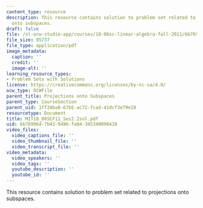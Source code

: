 ```yaml
---
content_type: resource
description: This resource contains solution to problem set related to projections
  onto subspaces.
draft: false
file: /ol-ocw-studio-app/courses/18-06sc-linear-algebra-fall-2011/6b76996d7b439496fa84345340096418_MIT18_06SCF11_Ses2.2sol.pdf
file_size: 95737
file_type: application/pdf
image_metadata:
  caption: ''
  credit: ''
  image-alt: ''
learning_resource_types:
- Problem Sets with Solutions
license: https://creativecommons.org/licenses/by-nc-sa/4.0/
ocw_type: OCWFile
parent_title: Projections onto Subspaces
parent_type: CourseSection
parent_uid: 1ff24ba8-67b5-ac72-fcad-41dcf3e79e10
resourcetype: Document
title: MIT18_06SCF11_Ses2.2sol.pdf
uid: 6b76996d-7b43-9496-fa84-345340096418
video_files:
  video_captions_file: ''
  video_thumbnail_file: ''
  video_transcript_file: ''
video_metadata:
  video_speakers: ''
  video_tags: ''
  youtube_description: ''
  youtube_id: ''
---
```

This resource contains solution to problem set related to projections onto subspaces.